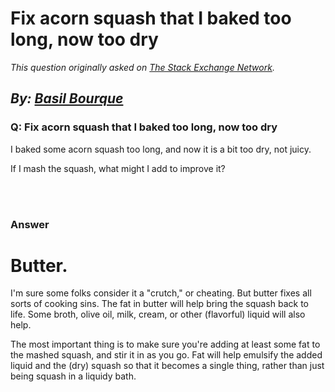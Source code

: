 # Fix acorn squash that I baked too long, now too dry

_This question originally asked on [The Stack Exchange Network](https://cooking.stackexchange.com/q/117944)._

_By: [Basil Bourque](https://cooking.stackexchange.com/u/23505)_
<br>
--------------------------------------------
### Q: Fix acorn squash that I baked too long, now too dry
<p>I baked some acorn squash too long, and now it is a bit too dry, not juicy.</p>
<p>If I mash the squash, what might I add to improve it?</p>

<br><br>
### Answer 
<h1>Butter.</h1>
<p>I'm sure some folks consider it a &quot;crutch,&quot; or cheating. But butter fixes all sorts of cooking sins. The fat in butter will help bring the squash back to life. Some broth, olive oil, milk, cream, or other (flavorful) liquid will also help.</p>
<p>The most important thing is to make sure you're adding at least some fat to the mashed squash, and stir it in as you go. Fat will help emulsify the added liquid and the (dry) squash so that it becomes a single thing, rather than just being squash in a liquidy bath.</p>

